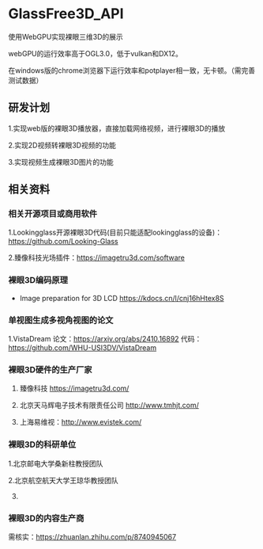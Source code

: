 # GlassFree3D_API

使用WebGPU实现裸眼三维3D的展示

webGPU的运行效率高于OGL3.0，低于vulkan和DX12。

在windows版的chrome浏览器下运行效率和potplayer相一致，无卡顿。（需完善测试数据）

## 研发计划
1.实现web版的裸眼3D播放器，直接加载网络视频，进行裸眼3D的播放

2.实现2D视频转裸眼3D视频的功能

3.实现视频生成裸眼3D图片的功能

## 相关资料

### 相关开源项目或商用软件
1.Lookingglass开源裸眼3D代码(目前只能适配lookingglass的设备)：https://github.com/Looking-Glass
 
2.臻像科技光场插件：https://imagetru3d.com/software
 
### 裸眼3D编码原理

* Image preparation for 3D LCD   https://kdocs.cn/l/cnj16hHtex8S
 

### 单视图生成多视角视图的论文
1.VistaDream 论文：https://arxiv.org/abs/2410.16892  代码：https://github.com/WHU-USI3DV/VistaDream


### 裸眼3D硬件的生产厂家
1. 臻像科技  https://imagetru3d.com/
   
2. 北京天马辉电子技术有限责任公司 http://www.tmhjt.com/
   
3. 上海易维视：http://www.evistek.com/

### 裸眼3D的科研单位
1.北京邮电大学桑新柱教授团队

2.北京航空航天大学王琼华教授团队

3.

### 裸眼3D的内容生产商

需核实：https://zhuanlan.zhihu.com/p/8740945067
